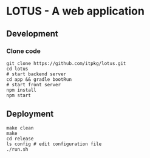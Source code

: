 # LOTUS - A web application

## Development

### Clone code

```
git clone https://github.com/itpkg/lotus.git
cd lotus
# start backend server
cd app && gradle bootRun
# start front server
npm install
npm start
```

## Deployment

```
make clean
make
cd release
ls config # edit configuration file
./run.sh
```
